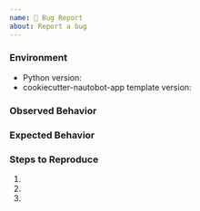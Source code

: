 ```yaml
---
name: 🐛 Bug Report
about: Report a bug
---
```


### Environment

* Python version:  <!-- Example: 3.7.7 -->
* cookiecutter-nautobot-app template version:  <!-- Example: 1.0.0 -->

<!-- What happened instead? -->
### Observed Behavior

<!-- What did you expect to happen? -->
### Expected Behavior

<!--
    Describe in detail the exact steps that someone else can take to reproduce
    this bug using the current release.
-->
### Steps to Reproduce

1.
2.
3.

